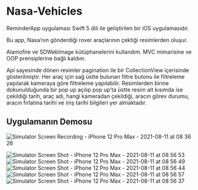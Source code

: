 # Nasa-Vehicles

ReminderApp uygulaması Swift 5 dili ile geliştirilen bir iOS uygulamasıdır.

Bu app, Nasa’nın gönderdiği rover araçlarının çektiği resimlerden oluşur.

Alamofire ve SDWebImage kütüphanelerini kullandım. MVC mimarisine ve OOP prensiplerine bağlı kaldım.


Api sayesinde dönen resimler pagination ile bir CollectionView içerisinde gösterilmiştir. 
Her araç için sağ üstte bulunan filtre butonu ile filtreleme yapılarak kameraya göre filtreleme yapılabilir.
Resimlerden birine dokunulduğunda bir pop up açılıp pop up’ta üstte resim alt kısımda ise çekildiği tarih, araç adı, hangi kameradan çekildiği, aracın görev durumu, aracın fırlatma tarihi ve iniş tarihi bilgileri yer almaktadır.


## Uygulamanın Demosu
![Simulator Screen Recording - iPhone 12 Pro Max - 2021-08-11 at 08 36 26](https://user-images.githubusercontent.com/45877677/128975307-557bd5c7-ee4a-410a-a093-d450c003e374.gif)

![Simulator Screen Shot - iPhone 12 Pro Max - 2021-08-11 at 08 56 53](https://user-images.githubusercontent.com/45877677/128977110-99b371ec-2442-4208-88ef-6316122f7b1a.png)
![Simulator Screen Shot - iPhone 12 Pro Max - 2021-08-11 at 08 56 49](https://user-images.githubusercontent.com/45877677/128977116-f17e3ef6-6e35-4a29-a5f7-ea8dc40d96d1.png)
![Simulator Screen Shot - iPhone 12 Pro Max - 2021-08-11 at 08 56 44](https://user-images.githubusercontent.com/45877677/128977120-9d3e326b-cbba-4443-8d40-c915931e72ff.png)
![Simulator Screen Shot - iPhone 12 Pro Max - 2021-08-11 at 08 56 57](https://user-images.githubusercontent.com/45877677/128977103-b4246522-dc82-4a03-a6e8-468359614a71.png)
![Simulator Screen Shot - iPhone 12 Pro Max - 2021-08-11 at 08 56 37](https://user-images.githubusercontent.com/45877677/128977136-9df5685b-2de3-4a0e-83d5-c12c95529a91.png)

